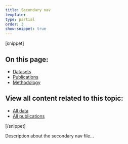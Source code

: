 ```yaml
---
title: Secondary nav
template:
type: partial
order: 3
show-snippet: true
---
```

[snippet]
<div class="nav-secondary-wrap">
    <div class="wrapper">
        <div class="col-wrap">
            <nav class="nav-secondary nav-secondary--border-right-lg col col--lg-half">
                <h2 class="nav-secondary__title">On this page:</h2>
                <ul class="nav-secondary__list">
                    <li class="nav-secondary__item"><a href="#datasets" class="jsEnhanceAnimateScroll">Datasets</a></li>
                    <li class="nav-secondary__item"><a href="#publications" class="jsEnhanceAnimateScroll">Publications</a></li>
                    <li class="nav-secondary__item"><a href="#methodology" class="jsEnhanceAnimateScroll">Methodology</a></li>
                </ul>
            </nav>
            <nav class="nav-secondary col col--lg-half">
                <h2 class="nav-secondary__title">View all content related to this topic:</h2>
                <ul class="nav-secondary__list">
                    <li class="nav-secondary__item"><a href="/economy/environmentalaccounts/datalist">All data</a></li>
                    <li class="nav-secondary__item"><a href="/economy/environmentalaccounts/publications">All publications</a></li>
                </ul>
            </nav>
        </div>
    </div>
</div>
[/snippet]

Description about the secondary nav file...